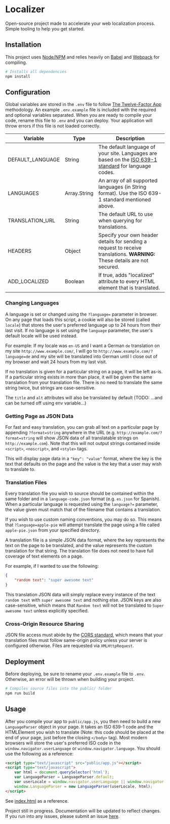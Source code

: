 # Localizer
Open-source project made to accelerate your web localization process. Simple tooling to help you get started.

## Installation
This project uses [Node/NPM](https://nodejs.org/en/) and relies heavily on [Babel](https://babeljs.io/) and [Webpack](https://webpack.github.io/) for compiling. 
```bash
# Installs all dependencies
npm install
```

## Configuration
Global variables are stored in the `.env` file to follow [The Twelve-Factor App](http://12factor.net/config) methodology. An example `.env.example` file is included with the required and optional variables separated. When you are ready to compile your code, rename this file to `.env` and you can deploy. Your application will throw errors if this file is not loaded correctly. 
<!--- table -->
|Variable|Type|Description|
|-|-|-|
|DEFAULT_LANGUAGE|String|The default language of your site. Languages are based on the [ISO 639-1 standard](https://en.wikipedia.org/wiki/List_of_ISO_639-1_codes) for language codes.|
|LANGUAGES|Array.String|An array of all supported languages (in String format). Use the ISO 639-1 standard mentioned above.|
|TRANSLATION_URL|String|The default URL to use when querying for translations.|
|HEADERS|Object|Specify your own header details for sending a request to receive translations. **WARNING:** These details are not secured.|
|ADD_LOCALIZED|Boolean|If true, adds "localized" attribute to every HTML element that is translated.

### Changing Languages
A language is set or changed using the `?language=` parameter in browser. On any page that loads this script, a cookie will also be stored (called `locale`) that stores the user's preferred language up to 24 hours from their last visit. If no language is set using the `language` parameter, the user's default locale will be used instead. 

For example: If my locale was `en-US` and I want a German `de` translation on my site `http://www.example.com/`, I will go to `http://www.example.com/?language=de` and my site will be translated into German until I close out of my browser and wait 24 hours from my last visit.

If no translation is given for a particular string on a page, it will be left as-is. If a particular string exists in more than place, it will be given the same translation from your translation file. There is no need to translate the same string twice, but strings are case-sensitive.

The `title` and `alt` attributes will also be translated by default (TODO: ...and can be turned off using env variable...)

### Getting Page as JSON Data
For fast and easy translation, you can grab all text on a particular page by appending `?format=string` anywhere in the URL (e.g. `http://example.com/?format=string` will show JSON data of all translatable strings on `http://example.com`). Note that this will not output strings contained inside `<script>`, `<noscript>`, and `<style>` tags.

This will display page data in a `"key": "value"` format, where the key is the text that defaults on the page and the value is the key that a user may wish to translate to.

### Translation Files
Every translation file you wish to source should be contained within the same folder and in a `language-code.json` format (e.g. `es.json` for Spanish). When a particular language is requested using the `language?=` parameter, the value given must match that of the filename that contains a translation. 

If you wish to use custom naming conventions, you may do so. This means that `?language=apple-pie` will attempt translate the page using a file called `apple-pie.json` from your specified directory.

A translation file is a simple JSON data format, where the key represents the text on the page to be translated, and the value represents the custom translation for that string. The translation file does not need to have full coverage of text elements on a page.

For example, if I wanted to use the following:
```json
{
    "random text": "super awesome text"
} 
```
This translation JSON data will simply replace every instance of the text `random text` with `super awesome text` and nothing else. JSON keys are also case-sensitive, which means that `Random text` will not be translated to `Super awesome text` unless explicitly specified.

### Cross-Origin Resource Sharing
JSON file access must abide by the [CORS standard](https://developer.mozilla.org/en-US/docs/Web/HTTP/Access_control_CORS), which means that your translation files must follow same-origin policy unless your server is configured otherwise. Files are requested via `XMLHttpRequest`.

## Deployment
Before deploying, be sure to rename your `.env.example` file to `.env`. Otherwise, an error will be thrown when building your project.

```bash
# Compiles source files into the public/ folder
npm run build
```

## Usage
After you compile your app to `public/app.js`, you then need to build a new `LanguageParser` object in your page. It takes an ISO 639-1 code and the HTMLElement you wish to translate (Note: this code should be placed at the end of your page, just before the closing `</body>` tag). Most modern browsers will store the user's preferred ISO code in the `window.navigator.userLanguage` or `window.navigator.language`. You should use the following as a reference:

```html
<script type="text/javascript" src="public/app.js"></script>
<script type="text/javascript">
    var html = document.querySelector('html');
    var LanguageParser = LanguageParser.default;
    var userLocale = window.navigator.userLanguage || window.navigator.language || 'en-US'; // 'en-US' is a fallback in case no language is specified
    window.LanguageParser = new LanguageParser(userLocale, html);
</script>
```

See [index.html](/index.html) as a reference.

Project still in progress. Documentation will be updated to reflect changes. If you run into any issues, please submit an issue [here](../../issues).
